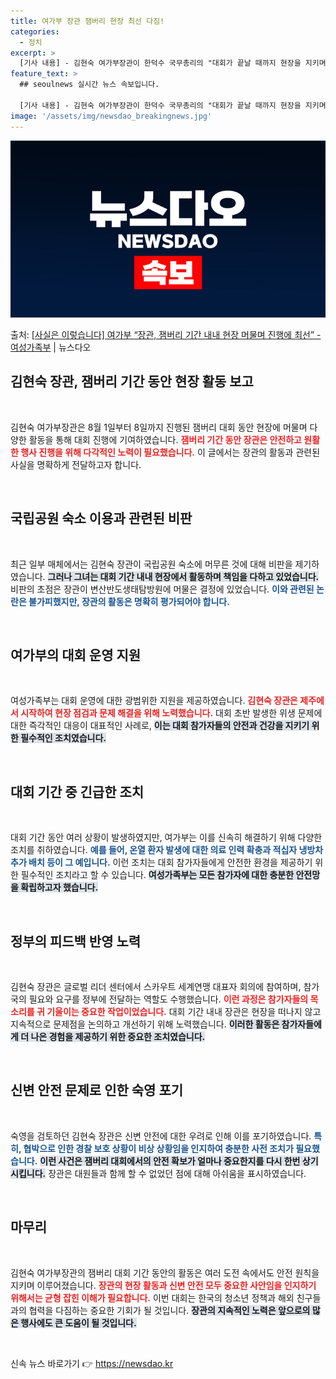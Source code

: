 ```yaml
---
title: 여가부 장관 잼버리 현장 최선 다짐!
categories:
  - 정치
excerpt: >
  [기사 내용] - 김현숙 여가부장관이 한덕수 국무총리의 "대회가 끝날 때까지 현장을 지키며 158개국 참가자…
feature_text: >
  ## seoulnews 실시간 뉴스 속보입니다.

  [기사 내용] - 김현숙 여가부장관이 한덕수 국무총리의 "대회가 끝날 때까지 현장을 지키며 158개국 참가자…
image: '/assets/img/newsdao_breakingnews.jpg'
---
```


![뉴스다오 속보](/assets/img/newsdao_breakingnews.jpg)

<p>출처: <a href="https://newsdao.kr/1655" rel="dofollow">[사실은 이렇습니다] 여가부 “장관, 잼버리 기간 내내 현장 머물며 진행에 최선” - 여성가족부</a> | 뉴스다오</p>

<h2 data-ke-size="size26">김현숙 장관, 잼버리 기간 동안 현장 활동 보고</h2>

<p data-ke-size="size16">&nbsp;</p> 

김현숙 여가부장관은 8월 1일부터 8일까지 진행된 잼버리 대회 동안 현장에 머물며 다양한 활동을 통해 대회 진행에 기여하였습니다. <b><span style="color: #ee2323;">잼버리 기간 동안 장관은 안전하고 원활한 행사 진행을 위해 다각적인 노력이 필요했습니다.</span></b> 이 글에서는 장관의 활동과 관련된 사실을 명확하게 전달하고자 합니다.

<p data-ke-size="size16">&nbsp;</p> 

<h2 data-ke-size="size26">국립공원 숙소 이용과 관련된 비판</h2>

<p data-ke-size="size16">&nbsp;</p> 

최근 일부 매체에서는 김현숙 장관이 국립공원 숙소에 머무른 것에 대해 비판을 제기하였습니다. <b><span style="background-color: #21538527;">그러나 그녀는 대회 기간 내내 현장에서 활동하며 책임을 다하고 있었습니다.</span></b> 비판의 초점은 장관이 변산반도생태탐방원에 머물은 결정에 있었습니다. <b><span style="color: #1a5490;">이와 관련된 논란은 불가피했지만, 장관의 활동은 명확히 평가되어야 합니다.</span></b>

<p data-ke-size="size16">&nbsp;</p> 

<h2 data-ke-size="size26">여가부의 대회 운영 지원</h2>

<p data-ke-size="size16">&nbsp;</p> 

여성가족부는 대회 운영에 대한 광범위한 지원을 제공하였습니다. <b><span style="color: #ee2323;">김현숙 장관은 제주에서 시작하여 현장 점검과 문제 해결을 위해 노력했습니다.</span></b> 대회 초반 발생한 위생 문제에 대한 즉각적인 대응이 대표적인 사례로, <b><span style="background-color: #21538527;">이는 대회 참가자들의 안전과 건강을 지키기 위한 필수적인 조치였습니다.</span></b>

<p data-ke-size="size16">&nbsp;</p> 

<h2 data-ke-size="size26">대회 기간 중 긴급한 조치</h2>

<p data-ke-size="size16">&nbsp;</p> 

대회 기간 동안 여러 상황이 발생하였지만, 여가부는 이를 신속히 해결하기 위해 다양한 조치를 취하였습니다. <b><span style="color: #1a5490;">예를 들어, 온열 환자 발생에 대한 의료 인력 확충과 적십자 냉방차 추가 배치 등이 그 예입니다.</span></b> 이런 조치는 대회 참가자들에게 안전한 환경을 제공하기 위한 필수적인 조치라고 할 수 있습니다. <b><span style="background-color: #21538527;">여성가족부는 모든 참가자에 대한 충분한 안전망을 확립하고자 했습니다.</span></b>

<p data-ke-size="size16">&nbsp;</p> 

<h2 data-ke-size="size26">정부의 피드백 반영 노력</h2>

<p data-ke-size="size16">&nbsp;</p> 

김현숙 장관은 글로벌 리더 센터에서 스카우트 세계연맹 대표자 회의에 참여하며, 참가국의 필요와 요구를 정부에 전달하는 역할도 수행했습니다. <b><span style="color: #ee2323;">이런 과정은 참가자들의 목소리를 귀 기울이는 중요한 작업이었습니다.</span></b> 대회 기간 내내 장관은 현장을 떠나지 않고 지속적으로 문제점을 논의하고 개선하기 위해 노력했습니다. <b><span style="background-color: #21538527;">이러한 활동은 참가자들에게 더 나은 경험을 제공하기 위한 중요한 조치였습니다.</span></b>

<p data-ke-size="size16">&nbsp;</p> 

<h2 data-ke-size="size26">신변 안전 문제로 인한 숙영 포기</h2>

<p data-ke-size="size16">&nbsp;</p> 

숙영을 검토하던 김현숙 장관은 신변 안전에 대한 우려로 인해 이를 포기하였습니다. <b><span style="color: #1a5490;">특히, 협박으로 인한 경찰 보호 상황이 비상 상황임을 인지하여 충분한 사전 조치가 필요했습니다.</span></b> <b><span style="background-color: #21538527;">이런 사건은 잼버리 대회에서의 안전 확보가 얼마나 중요한지를 다시 한번 상기시킵니다.</span></b> 장관은 대원들과 함께 할 수 없었던 점에 대해 아쉬움을 표시하였습니다.

<p data-ke-size="size16">&nbsp;</p> 

<h2 data-ke-size="size26">마무리</h2>

<p data-ke-size="size16">&nbsp;</p> 

김현숙 여가부장관의 잼버리 대회 기간 동안의 활동은 여러 도전 속에서도 안전 원칙을 지키며 이루어졌습니다. <b><span style="color: #ee2323;">장관의 현장 활동과 신변 안전 모두 중요한 사안임을 인지하기 위해서는 균형 잡힌 이해가 필요합니다.</span></b> 이번 대회는 한국의 청소년 정책과 해외 친구들과의 협력을 다짐하는 중요한 기회가 될 것입니다. <b><span style="background-color: #21538527;">장관의 지속적인 노력은 앞으로의 많은 행사에도 큰 도움이 될 것입니다.</span></b> 

<p data-ke-size="size16">&nbsp;</p> 
 

신속 뉴스 바로가기 👉 <a href="https://newsdao.kr" rel="dofollow">https://newsdao.kr</a>


